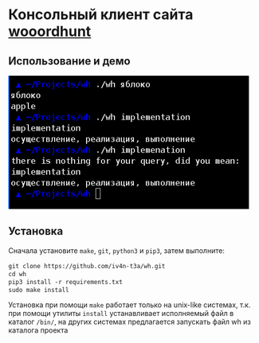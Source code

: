 # Консольный клиент сайта [wooordhunt](wooordhunt.ru)

## Использование и демо

![](demo.png)

## Установка

Сначала установите `make`, `git`, `python3` и `pip3`, затем выполните:

	git clone https://github.com/iv4n-t3a/wh.git
	cd wh
	pip3 install -r requirements.txt
	sudo make install

Установка при помощи `make` работает только на unix-like системах,
т.к. при помощи утилиты `install` устанавливает исполняемый файл в каталог `/bin/`,
на других системах предлагается запускать файл wh из каталога проекта
